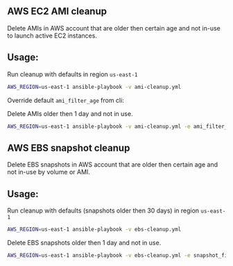 ## AWS EC2 AMI cleanup

Delete AMIs in AWS account that are older then certain age and not in-use to launch active EC2 instances.

## Usage:

Run cleanup with defaults in region `us-east-1`

```sh
AWS_REGION=us-east-1 ansible-playbook -v ami-cleanup.yml
```

Override default `ami_filter_age` from cli:

Delete AMIs older then 1 day and not in use.

```sh
AWS_REGION=us-east-1 ansible-playbook -v ami-cleanup.yml -e ami_filter_age="'1 day'"
```


## AWS EBS snapshot cleanup

Delete EBS snapshots in AWS account that are older then certain age and not in-use by volume or AMI.


## Usage:

Run cleanup with defaults (snapshots older then 30 days) in region `us-east-1`

```sh
AWS_REGION=us-east-1 ansible-playbook -v ebs-cleanup.yml
```

Delete EBS snapshots older then 1 day and not in use.

```sh
AWS_REGION=us-east-1 ansible-playbook -v ebs-cleanup.yml -e snapshot_filter_age="'1 day'"
```

